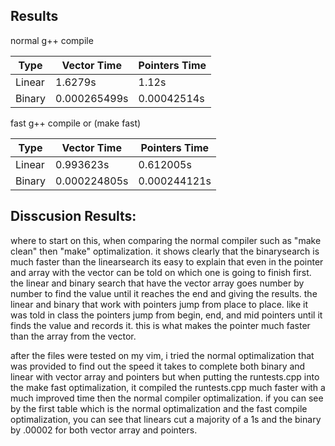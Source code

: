 ## Results

normal g++ compile 

|  Type  | Vector Time  | Pointers Time |
|--------|--------------|---------------|
| Linear | 1.6279s      | 1.12s         |
| Binary | 0.000265499s | 0.00042514s   |

 fast g++ compile or (make fast)

|  Type  | Vector Time  | Pointers Time |
|--------|--------------|---------------|
| Linear |  0.993623s   | 0.612005s     |
| Binary | 0.000224805s | 0.000244121s  |


## Disscusion Results:
where to start on this, when comparing the normal compiler such as "make clean" then "make"
optimalization. it shows clearly that the binarysearch is much faster than the linearsearch
its easy to explain that even in the pointer and array with the vector can be told on which
one is going to finish first. the linear and binary search that have the vector array goes 
number by number to find the value until it reaches the end and giving the results. the 
linear and binary that work with pointers jump from place to place. like it was told in class
the pointers jump from begin, end, and mid pointers until it finds the value and records it.
this is what makes the pointer much faster than the array from the vector.

after the files were tested on my vim, i tried the normal optimalization that was provided 
to find out the speed it takes to complete both binary and linear with vector array and pointers
but when putting the runtests.cpp into the make fast optimalization, it compiled the runtests.cpp
much faster with a much improved time then the normal compiler optimalization. if you can see
by the first table which is the normal optimalization and the fast compile optimalization,
you can see that linears cut a majority of a 1s and the binary by .00002 for both vector array
and pointers.
